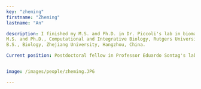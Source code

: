 ```yaml
---
key: "zheming"
firstname: "Zheming"
lastname: "An"

description: I finished my M.S. and Ph.D. in Dr. Piccoli's lab in biomathematics. I have a Bachelor's degree from Zhejiang University, China. I am interested in the interdisciplinary study of applied mathematics and complex biological systems. My primary research focuses on the use of different mathematical tools, including ordinary differential equation-based models, statistical models, graph theory, and control theory, to study the entrainment mechanisms of circadian systems, human metabolic networks, and forensic DNA interpretation process. Currently, I am motivated to work at the juncture of systems biology, control theory, and AI.
M.S. and Ph.D., Computational and Integrative Biology, Rutgers University - Camden, NJ, USA.
B.S., Biology, Zhejiang University, Hangzhou, China.

Current position: Postdoctoral fellow in Professor Eduardo Sontag's lab at Northeastern University, Boston, MA, USA.


image: /images/people/zheming.JPG

---
```

